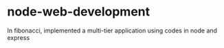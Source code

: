 # node-web-development
In fibonacci, implemented a multi-tier application using codes in node and express
